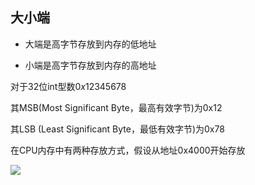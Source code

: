 <!--
 * @Description: 
 * @Version: 1.0
 * @Author: dalao
 * @Email: dalao_li@163.com
 * @Date: 2022-04-10 22:17:31
 * @LastEditors: dalao
 * @LastEditTime: 2022-04-10 23:04:23
-->

## 大小端

- 大端是高字节存放到内存的低地址

- 小端是高字节存放到内存的高地址


对于32位int型数$0x12345678$

其MSB(Most Significant Byte，最高有效字节)为0x12

其LSB (Least Significant Byte，最低有效字节)为0x78

在CPU内存中有两种存放方式，假设从地址0x4000开始存放

![](https://cdn.hurra.ltd/img/2022-4-10-2302.svg)